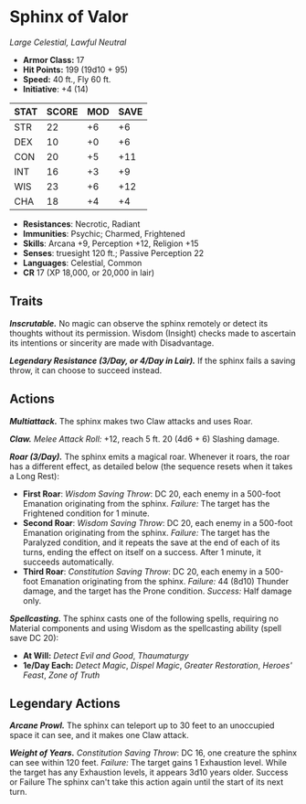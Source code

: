 # Sphinx of Valor

*Large Celestial, Lawful Neutral*

- **Armor Class:** 17
- **Hit Points:** 199 (19d10 + 95)
- **Speed:** 40 ft., Fly 60 ft.
- **Initiative**: +4 (14)

|STAT|SCORE|MOD|SAVE|
| --- | --- | --- | ---- |
| STR | 22 | +6 | +6 |
| DEX | 10 | +0 | +6 |
| CON | 20 | +5 | +11 |
| INT | 16 | +3 | +9 |
| WIS | 23 | +6 | +12 |
| CHA | 18 | +4 | +4 |

- **Resistances**: Necrotic, Radiant
- **Immunities**: Psychic; Charmed, Frightened
- **Skills**: Arcana +9, Perception +12, Religion +15
- **Senses**: truesight 120 ft.; Passive Perception 22
- **Languages**: Celestial, Common
- **CR** 17 (XP 18,000, or 20,000 in lair)

## Traits

***Inscrutable.*** No magic can observe the sphinx remotely or detect its thoughts without its permission. Wisdom (Insight) checks made to ascertain its intentions or sincerity are made with Disadvantage.

***Legendary Resistance (3/Day, or 4/Day in Lair).*** If the sphinx fails a saving throw, it can choose to succeed instead.


## Actions

***Multiattack.*** The sphinx makes two Claw attacks and uses Roar.

***Claw.*** *Melee Attack Roll:* +12, reach 5 ft. 20 (4d6 + 6) Slashing damage.

***Roar (3/Day).*** The sphinx emits a magical roar. Whenever it roars, the roar has a different effect, as detailed below (the sequence resets when it takes a Long Rest):


- **First Roar**: *Wisdom Saving Throw*: DC 20, each enemy in a 500-foot Emanation originating from the sphinx. *Failure:*  The target has the Frightened condition for 1 minute.
- **Second Roar**: *Wisdom Saving Throw*: DC 20, each enemy in a 500-foot Emanation originating from the sphinx. *Failure:*  The target has the Paralyzed condition, and it repeats the save at the end of each of its turns, ending the effect on itself on a success. After 1 minute, it succeeds automatically.
- **Third Roar**: *Constitution Saving Throw*: DC 20, each enemy in a 500-foot Emanation originating from the sphinx. *Failure:*  44 (8d10) Thunder damage, and the target has the Prone condition. *Success:*  Half damage only.

***Spellcasting.*** The sphinx casts one of the following spells, requiring no Material components and using Wisdom as the spellcasting ability (spell save DC 20):

- **At Will:** *Detect Evil and Good*, *Thaumaturgy*
- **1e/Day Each:** *Detect Magic*, *Dispel Magic*, *Greater Restoration*, *Heroes' Feast*, *Zone of Truth*

## Legendary Actions

***Arcane Prowl.*** The sphinx can teleport up to 30 feet to an unoccupied space it can see, and it makes one Claw attack.

***Weight of Years.*** *Constitution Saving Throw*: DC 16, one creature the sphinx can see within 120 feet. *Failure:*  The target gains 1 Exhaustion level. While the target has any Exhaustion levels, it appears 3d10 years older. Success or Failure The sphinx can't take this action again until the start of its next turn.

